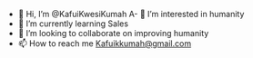 - 👋 Hi, I’m @KafuiKwesiKumah
A- 👀 I’m interested in humanity 
- 🌱 I’m currently learning Sales
- 💞️ I’m looking to collaborate on improving humanity
- 📫 How to reach me Kafuikkumah@gmail.com

<!---
KafuiKwesiKumah/KafuiKwesiKumah is a ✨ special ✨ repository because its `README.md` (this file) appears on your GitHub profile.
You can click the Preview link to take a look at your changes.
--->
